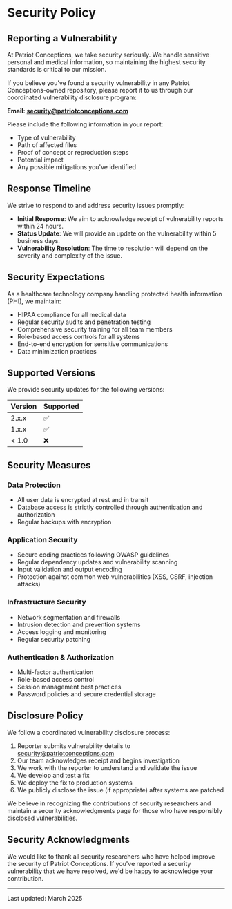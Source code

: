 # Security Policy

## Reporting a Vulnerability

At Patriot Conceptions, we take security seriously. We handle sensitive personal and medical information, so maintaining the highest security standards is critical to our mission.

If you believe you've found a security vulnerability in any Patriot Conceptions-owned repository, please report it to us through our coordinated vulnerability disclosure program:

**Email: security@patriotconceptions.com**

Please include the following information in your report:

- Type of vulnerability
- Path of affected files
- Proof of concept or reproduction steps
- Potential impact
- Any possible mitigations you've identified

## Response Timeline

We strive to respond to and address security issues promptly:

- **Initial Response**: We aim to acknowledge receipt of vulnerability reports within 24 hours.
- **Status Update**: We will provide an update on the vulnerability within 5 business days.
- **Vulnerability Resolution**: The time to resolution will depend on the severity and complexity of the issue.

## Security Expectations

As a healthcare technology company handling protected health information (PHI), we maintain:

- HIPAA compliance for all medical data
- Regular security audits and penetration testing
- Comprehensive security training for all team members
- Role-based access controls for all systems
- End-to-end encryption for sensitive communications
- Data minimization practices

## Supported Versions

We provide security updates for the following versions:

| Version | Supported          |
| ------- | ------------------ |
| 2.x.x   | :white_check_mark: |
| 1.x.x   | :white_check_mark: |
| < 1.0   | :x:                |

## Security Measures

### Data Protection

- All user data is encrypted at rest and in transit
- Database access is strictly controlled through authentication and authorization
- Regular backups with encryption

### Application Security

- Secure coding practices following OWASP guidelines
- Regular dependency updates and vulnerability scanning
- Input validation and output encoding
- Protection against common web vulnerabilities (XSS, CSRF, injection attacks)

### Infrastructure Security

- Network segmentation and firewalls
- Intrusion detection and prevention systems
- Access logging and monitoring
- Regular security patching

### Authentication & Authorization

- Multi-factor authentication
- Role-based access control
- Session management best practices
- Password policies and secure credential storage

## Disclosure Policy

We follow a coordinated vulnerability disclosure process:

1. Reporter submits vulnerability details to security@patriotconceptions.com
2. Our team acknowledges receipt and begins investigation
3. We work with the reporter to understand and validate the issue
4. We develop and test a fix
5. We deploy the fix to production systems
6. We publicly disclose the issue (if appropriate) after systems are patched

We believe in recognizing the contributions of security researchers and maintain a security acknowledgments page for those who have responsibly disclosed vulnerabilities.

## Security Acknowledgments

We would like to thank all security researchers who have helped improve the security of Patriot Conceptions. If you've reported a security vulnerability that we have resolved, we'd be happy to acknowledge your contribution.

---

Last updated: March 2025
